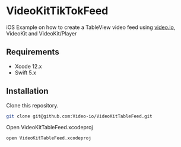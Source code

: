 # VideoKitTikTokFeed
iOS Example on how to create a TableView video feed using [video.io](https://video.io), VideoKit and VideoKit/Player

## Requirements

* Xcode 12.x
* Swift 5.x

## Installation

Clone this repository.

```bash
git clone git@github.com:Video-io/VideoKitTableFeed.git
```

Open VideoKitTableFeed.xcodeproj

```bash
open VideoKitTableFeed.xcodeproj
```

